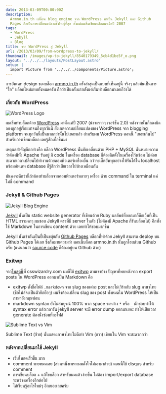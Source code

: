 ```yaml
---
date: 2013-03-09T00:00:00Z
description:
  Armno.in.th เปลี่ยน blog engine จาก WordPress มาเป็น Jekyll และ Github
  Pages ถือเป็นการเปลี่ยนแปลงครั้งใหญ่ที่สุด ตั้งแต่ผมเริ่มเขียนบล็อกมาเมื่อปี 2007
tags:
  - WordPress
  - Jekyll
  - Blog
title: จาก WordPress สู่ Jekyll
url: /2013/03/09/from-wordpress-to-jekyll/
thumbnail: /images/wp-to-jekyll/8540179349_5cb4d1be5f_o.png
layout: '../../../layouts/PostLayout.astro'
setup: |
  import Picture from '../../../components/Picture.astro';
---
```


การอัพเดท design ของบล็อก [armno.in.th](https://armno.in.th) ครั้งล่าสุดเป็นแบบที่เห็นอยู่นี้ จริงๆ แล้วมันเป็นการ "รื้อ" บล็อกใหม่แทบทั้งหมดครับ ถือว่าเป็นครั้งแรกตั้งแต่เริ่มทำบล็อกมาเลยก็ว่าได้

### เกี่ยวกับ WordPress

<div class="text-center">
  <img src="//images/wp-to-jekyll/wp-to-jekyll/8540179341_f34d468c82_o.png" alt="WordPress Logo">
</div>

ผมเริ่มทำบล็อกด้วย [WordPress](https://wordpress.org) มาตั้งแต่ปี 2007 (น่าจะราวๆ เวอร์ชั่น 2.0) หลังจากนั้นก็ลองผิดลองถูกอยู่เรื่อยมาจนถึงทุกวันนี้ สังเกตความเปลี่ยนแปลงของ WordPress จาก blogging platform จนทุกวันนี้เป็นมากกว่านั้นไปเยอะแล้ว สำหรับผม WordPress ตอนนี้ "เยอะเกินไป" สำหรับการเขียนบล็อก เลยรู้สึกเบื่อขึ้นมา

เหตุผลสำคัญอีกอย่างคือ บล็อก WordPress นั้นขับเคลื่อนด้วย PHP + MySQL นั่นหมายความว่าต้องมีทั้ง Apache รันอยู่ มี code ในเครื่อง database ก็ต้องติดตั้งในเครื่องไว้พร้อม ไม่ค่อยสะดวกเวลาเปลี่ยนไปทำงานด้วยคอมพิวเตอร์เครื่องอื่น กว่าจะเซ็ตอัพทุกอย่างให้รันได้ใน localhost พร้อมอัพเดท database ก็รู้สึกว่าเสียเวลาไปบ้างเหมือนกัน

มันคงจะดีกว่านี้ถ้าต้องทำบล็อกจากคอมพิวเตอร์หลายๆ เครื่อง ด้วย command ใน terminal แค่ไม่กี่ command

### Jekyll & Github Pages

<div class="text-center">
  <img src="/images/wp-to-jekyll/8540179349_5cb4d1be5f_o.png" alt="Jekyll Blog Engine">
</div>

[Jekyll](https://github.com/mojombo/jekyll) นั้นเป็น static website generator ที่เขียนด้วย Ruby ผลลัพธ์ที่ออกมาก็คือเว็บที่เป็น HTML ธรรมดาๆ ผมชอบ Jekyll ตรงที่มี server ในตัว (ไม่ต้องมี Apache ก็รันบล็อกได้) อีกทั้งใช้ Markdown ในการเขียน content ด้วย เลยทำให้ชอบมากขึ้น

Jekyll นั้นเข้ากันเป็นปี่เป็นขลุ่ยกับ [Github Pages](https://pages.github.com/) บล็อกที่ทำด้วย Jekyll สามารถ deploy บน Github Pages ได้เลย ซึ่งก็หมายความว่า ตอนนี้บล็อก armno.in.th นั้นถูกโฮสต์บน Github ครับ (แน่นอนว่า [source code](https://github.com/armno/armno.github.com) ก็ต้องอยู่บน Github ด้วย)

### Exitwp

จาก[โพสต์นี้](https://csswizardry.com/2012/12/a-new-css-wizardry/)ที่ csswizardry.com ผมก็ใช้ [exitwp](https://github.com/thomasf/exitwp) ตามเขาบ้าง ปัญหาที่พบหลังจาก export posts ใน WordPress ออกมาเป็น Markdown คือ

- exitwp ตั้งชื่อไฟล์ `.markdown` จาก slug ของแต่ละ post และไม่เวิร์กกับ slug ภาษาไทย (ชื่อไฟล์จะเป็นตัวยึกยือๆ) ผมจึงต้องเปลี่ยน slug ของ post ทั้งหมดใน WordPress ให้เป็นภาษาอังกฤษก่อน
- markdown syntax ยังไม่สมบูรณ์ 100% พวก space ระหว่าง `*` หรือ `_` มักชอบทำให้ syntax error แล้วเวลารัน jekyll server จะมี error dump ออกมาเยอะ ทำให้เสียเวลา generate ต้องนั่งซ่อมที่ละไฟล์

<div class="text-center">
  <img src="/images/wp-to-jekyll/8541290168_e6cc784e3d_o.png" alt="Sublime Text vs Vim">
  <p>Sublime Text (ซ้าย) นั้นแสดงภาษาไทยไม่ดีเท่า Vim (ขวา) เขียนใน Vim จะสะดวกกว่า</p>
</div>

### หลังจากเปลี่ยนมาใช้ Jekyll

- เว็บโหลดเร็วขึ้น มาก
- comment หายหมดเลย (ส่วนหนึ่งเพราะผมตั้งใจไม่เอามาด้วย) ตอนนี้ใช้ disqus สำหรับ comment
- การเขียนบล็อก + แก้ไขบล็อก สำหรับผมแล้วง่ายขึ้น ไม่ต้อง import/export database ระหว่างเครื่องอีกต่อไป
- ได้เรียนรู้อะไรใหม่ๆ อีกเยอะเลยครับ
